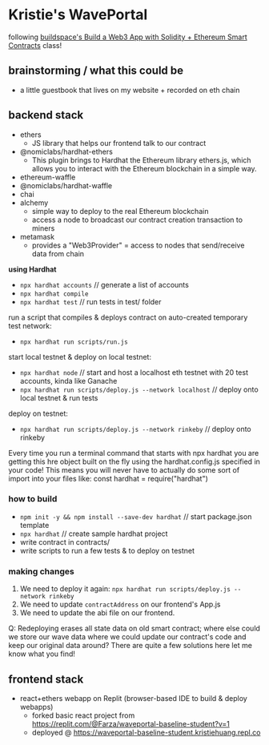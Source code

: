 # Kristie's WavePortal

following [buildspace's Build a Web3 App with Solidity + Ethereum Smart Contracts](https://app.buildspace.so/) class!

## brainstorming / what this could be
* a little guestbook that lives on my website + recorded on eth chain

## backend stack
* ethers
    * JS library that helps our frontend talk to our contract
* @nomiclabs/hardhat-ethers 
    * This plugin brings to Hardhat the Ethereum library ethers.js, which allows you to interact with the Ethereum blockchain in a simple way.
* ethereum-waffle 
* @nomiclabs/hardhat-waffle 
* chai 
* alchemy
    * simple way to deploy to the real Ethereum blockchain
    * access a node to broadcast our contract creation transaction to miners
* metamask
    * provides a "Web3Provider" = access to nodes that send/receive data from chain


**using Hardhat**

* `npx hardhat accounts` // generate a list of accounts
* `npx hardhat compile`
* `npx hardhat test` // run tests in test/ folder

run a script that compiles & deploys contract on auto-created temporary test network:
* `npx hardhat run scripts/run.js` 


start local testnet & deploy on local testnet:
* `npx hardhat node` // start and host a localhost eth testnet with 20 test accounts, kinda like Ganache
* `npx hardhat run scripts/deploy.js --network localhost` // deploy onto local testnet & run tests

deploy on testnet:
* `npx hardhat run scripts/deploy.js --network rinkeby` // deploy onto rinkeby

Every time you run a terminal command that starts with npx hardhat you are getting this hre object built on the fly using the hardhat.config.js specified in your code! This means you will never have to actually do some sort of import into your files like:
const hardhat = require("hardhat")

### how to build
* `npm init -y && npm install --save-dev hardhat` // start package.json template
* `npx hardhat` // create sample hardhat project
* write contract in contracts/
* write scripts to run a few tests & to deploy on testnet

### making changes
1. We need to deploy it again: `npx hardhat run scripts/deploy.js --network rinkeby`
2. We need to update `contractAddress` on our frontend's App.js
3. We need to update the abi file on our frontend. 

Q: Redeploying erases all state data on old smart contract; where else could we store our wave data where we could update our contract's code and keep our original data around? There are quite a few solutions here let me know what you find!



## frontend stack
* react+ethers webapp on Replit (browser-based IDE to build & deploy webapps)
    * forked basic react project from https://replit.com/@Farza/waveportal-baseline-student?v=1
    * deployed @ https://waveportal-baseline-student.kristiehuang.repl.co
